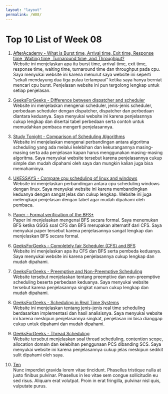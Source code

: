 ```yaml
---
layout: "layout"
permalink: /W08/
---
```


# Top 10 List of Week 08

1. [AfterAcademy - What is Burst time, Arrival time, Exit time, Response time, Waiting time, Turnaround time, and Throughput?](https://afteracademy.com/blog/what-is-burst-arrival-exit-response-waiting-turnaround-time-and-throughput)<br>
Website ini menjelaskan apa itu burst time, arrival time, exit time, response time, waiting time, turnaround time dan throughput pada cpu.
Saya menyukai website ini karena menurut saya website ini seperti "sekali mendayung dua tiga pulau terlampaui" ketika saya hanya berniat 
mencari cpu burst. Penjelasan website ini pun tergolong lengkap untuk setiap penjelasan.

2. [GeeksForGeeks - Difference between dispatcher and scheduler](https://www.geeksforgeeks.org/difference-between-dispatcher-and-scheduler/)<br>
Website ini menjelaskan mengenai scheduler, jenis-jenis scheduler, perbedaan scheduler dengan dispatcher, dispatcher dan perbedaan diantara
keduanya. Saya menyukai website ini karena penjelasnnya cukup lengkap dan disertai tabel perbedaan serta contoh untuk memudahkan pembaca 
mengerti penjelasannya.

3. [Study Tonight - Comparison of Scheduling Algorithms](https://www.studytonight.com/operating-system/comparision-scheduling-algorithms)<br>
Website ini menjelaskan mengenai perbandingan antara algoritma scheduling yang ada melalui kelebihan dan kekurangannya masing-masing serta
ada penjelasan kapan harus menggunakan masing-masing algoritma. Saya menyukai website tersebut karena penjelasannya cukup simple dan mudah
dipahami oleh saya dan mungkin kalian juga bisa memahaminya.

4. [UKESSAYS - Compare cpu scheduling of linux and windows](https://www.ukessays.com/essays/information-systems/compare-cpu-scheduling-of-linux-and-windows.php)<br>
Website ini menjelaskan perbandingan antara cpu scheduling windows dengan linux. Saya menyukai website ini karena membandingkan keduanya
dengan sangat jelas dan cukup lengkap. Website ini juga melengkapi penjelasan dengan tabel agar mudah dipahami oleh pembaca.

5. [Paper - Formal verification of the BFS*](https://www.cs.mcgill.ca/~mxia3/pdfs/Case_study__formal_verification_of_the_brain_fuck_scheduler.pdf)<br>
Paper ini menjelaskan mengenai BFS secara formal. Saya menemukan BFS ketika GSGS soal CFS dan BFS 
merupakan alternatif dari CFS. Saya menyukai paper tersebut karena penjelasannya sangat lengkap dan menjelaskan BFS secara formal.

6. [GeeksForGeeks - Completely fair Scheduler (CFS) and BFS](https://www.geeksforgeeks.org/completely-fair-scheduler-cfs-and-brain-fuck-scheduler-bfs/)<br>
Website ini menjelaskan apa itu CFS dan BFS serta pembeda keduanya. Saya menyukai website ini karena penjelasannya cukup lengkap dan 
mudah dipahami.

7. [GeeksForGeeks - Preemptive and Non-Preemptive Scheduling](https://www.geeksforgeeks.org/preemptive-and-non-preemptive-scheduling/)<br>
Website tersebut menjelaskan tentang preemptive dan non-preemptive scheduling beserta perbedaan keduanya. Saya menyukai website tersebut
karena penjelasannya singkat namun cukup lengkap dan mudah dipahami.

8. [GeeksForGeeks - Scheduling in Real Time Systems](https://www.geeksforgeeks.org/scheduling-in-real-time-systems/)<br>
Website ini menjelaskan tentang jenis-jenis real time scheduling berdasarkan implementasi dan hasil analisisnya. Saya menyukai website
ini karena meskipun penjelasannya singkat, penjelasan ini bisa dianggap cukup untuk dipahami dan mudah dipahami.

9. [GeeksForGeeks - Thread Scheduling](https://www.geeksforgeeks.org/thread-scheduling/)<br>
Website tersebut menjelaskan soal thread scheduling, contention scope, allocation domain dan kelebihan penggunaan PCS dibanding SCS.
Saya menyukai website ini karena penjelasannya cukup jelas meskipun sedikit sulit dipahami oleh saya.

10. [Ten](https://en.wikipedia.org/wiki/10)<br>
Nunc imperdiet gravida lorem vitae tincidunt. 
Phasellus tristique nulla at justo finibus pulvinar.
Phasellus in leo vitae sem congue sollicitudin eu sed risus.
Aliquam erat volutpat.
Proin in erat fringilla, pulvinar nisl quis, vulputate purus.

